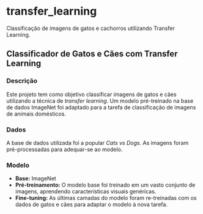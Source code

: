 # transfer_learning
Classificação de imagens de gatos e cachorros utilizando Transfer Learning.

## Classificador de Gatos e Cães com Transfer Learning

### Descrição
Este projeto tem como objetivo classificar imagens de gatos e cães utilizando a técnica de *transfer learning*. Um modelo pré-treinado na base de dados ImageNet foi adaptado para a tarefa de classificação de imagens de animais domésticos.

### Dados
A base de dados utilizada foi a popular *Cats vs Dogs*. As imagens foram pré-processadas para adequar-se ao modelo.

### Modelo
* **Base:** ImageNet
* **Pré-treinamento:** O modelo base foi treinado em um vasto conjunto de imagens, aprendendo características visuais genéricas.
* **Fine-tuning:** As últimas camadas do modelo foram re-treinadas com os dados de gatos e cães para adaptar o modelo à nova tarefa.

